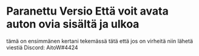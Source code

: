 # Paranettu Versio Että voit avata auton ovia sisältä ja ulkoa

tämä on ensimmänen kertani tekemässä tätä että jos on virheitä niin lähetä viestiä Discord: AitoW#4424

